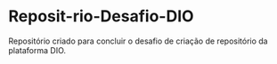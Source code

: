 # Reposit-rio-Desafio-DIO
Repositório criado para concluir o desafio de criação de repositório da plataforma DIO.
